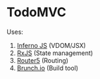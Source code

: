 # TodoMVC

Uses:

1. [Inferno JS](https://infernojs.org/) (VDOM/JSX)
2. [RxJS](http://reactivex.io/rxjs/) (State management)
3. [Router5](https://router5.github.io/) (Routing)
4. [Brunch.io](http://brunch.io/) (Build tool)
